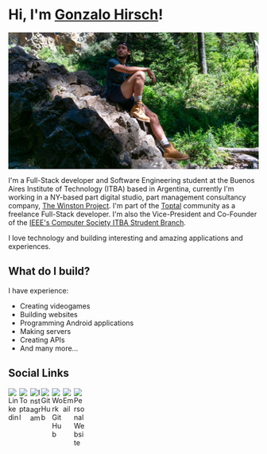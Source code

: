 # Hi, I'm [Gonzalo Hirsch](https://github.com/GonzaloHirsch)!

<img align="center" alt="Gonzalo Hirsch | Cover" src="https://github.com/GonzaloHirsch/GonzaloHirsch/blob/master/resources/cover.jpg" />

I'm a Full-Stack developer and Software Engineering student at the Buenos Aires Institute of Technology (ITBA) based in Argentina, currently I'm working in a NY-based part digital studio, part management consultancy company, [The Winston Project](https://www.linkedin.com/company/winstonproject/). I'm part of the [Toptal](https://www.toptal.com/resume/gonzalo-hirsch) community as a freelance Full-Stack developer. I'm also the Vice-President and Co-Founder of the [IEEE's Computer Society ITBA Strudent Branch](https://www.computer.org/).

I love technology and building interesting and amazing applications and experiences.

## What do I build?

I have experience:
 - Creating videogames
 - Building websites
 - Programming Android applications
 - Making servers
 - Creating APIs
 - And many more...

## Social Links

<a href="https://www.linkedin.com/in/gonzalo-hirsch-5b4854155/">
  <img align="left" alt="Linkedin" width="22px" src="https://cdn.jsdelivr.net/npm/simple-icons@3.3.0/icons/linkedin.svg" />
</a>
<a href="https://www.toptal.com/resume/gonzalo-hirsch">
  <img align="left" alt="Toptal" width="22px" src="https://cdn.jsdelivr.net/npm/simple-icons@3.3.0/icons/toptal.svg" />
</a>
<a href="https://www.instagram.com/gonzalohirsch/?hl=en">
  <img align="left" alt="Instagram" width="22px" src="https://cdn.jsdelivr.net/npm/simple-icons@3.3.0/icons/instagram.svg" />
</a>
<a href="https://github.com/GonzaloHirsch">
  <img align="left" alt="GitHub" width="22px" src="https://cdn.jsdelivr.net/npm/simple-icons@3.3.0/icons/github.svg" />
</a>
<a href="https://github.com/GonzaloHirschToptal">
  <img align="left" alt="Work GitHub" width="22px" src="https://cdn.jsdelivr.net/npm/simple-icons@3.3.0/icons/github.svg" />
</a>
<a href="mailto:hirschgonzalo@gmail.com">
  <img align="left" alt="Email" width="22px" src="https://cdn.jsdelivr.net/npm/simple-icons@3.3.0/icons/gmail.svg" />
</a>
<a href="http://gonzalohirsch.com/#/en">
  <img align="left" alt="Personal Website" width="22px" src="https://cdn.jsdelivr.net/npm/simple-icons@3.3.0/icons/about-dot-me.svg" />
</a>
</br>

